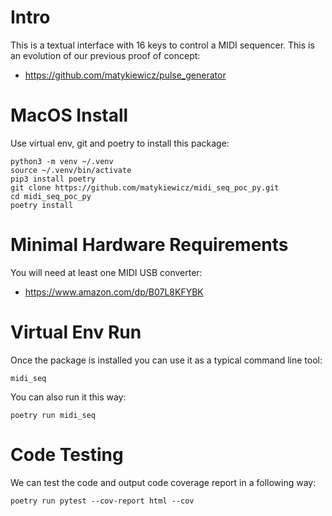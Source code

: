 # Intro

This is a textual interface with 16 keys to control a MIDI sequencer. This is an evolution of our previous proof of concept:

* https://github.com/matykiewicz/pulse_generator

# MacOS Install

Use virtual env, git and poetry to install this package:

```shell
python3 -m venv ~/.venv
source ~/.venv/bin/activate
pip3 install poetry
git clone https://github.com/matykiewicz/midi_seq_poc_py.git
cd midi_seq_poc_py
poetry install
```

# Minimal Hardware Requirements

You will need at least one MIDI USB converter:

* https://www.amazon.com/dp/B07L8KFYBK

# Virtual Env Run

Once the package is installed you can use it as a typical command line tool:

```shell
midi_seq
```

You can also run it this way:

```shell
poetry run midi_seq
```

# Code Testing

We can test the code and output code coverage report in a following way:

```shell
poetry run pytest --cov-report html --cov
```

